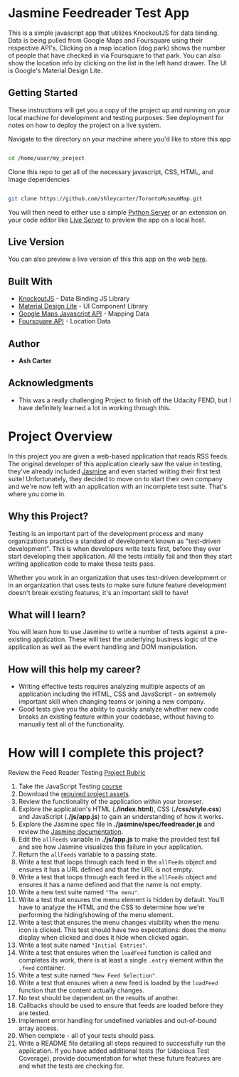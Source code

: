 # Jasmine Feedreader Test App

This is a simple javascript app that utilizes KnockoutJS for data binding. Data is being pulled from Google Maps and Foursquare using their respective API's. Clicking on a map location (dog park) shows the number of people that have checked in via Foursquare to that park. You can also show the location info by clicking on the list in the left hand drawer. The UI is Google's Material Design Lite.

## Getting Started

These instructions will get you a copy of the project up and running on your local machine for development and testing purposes. See deployment for notes on how to deploy the project on a live system.

Navigate to the directory on your machine where you'd like to store this app

```bash

cd /home/user/my_project

```

Clone this repo to get all of the necessary javascript, CSS, HTML, and Image dependencies

```bash

git clone https://github.com/shleycarter/TorontoMuseumMap.git

```

You will then need to either use a simple [Python Server](http://www.pythonforbeginners.com/modules-in-python/how-to-use-simplehttpserver/) or an extension on your code editor like [Live Server](https://marketplace.visualstudio.com/items?itemName=ritwickdey.LiveServer) to preview the app on a local host.

## Live Version

You can also preview a live version of this this app on the web [here](https://neighbourhood-map-ac.firebaseapp.com/).

## Built With

* [KnockoutJS](https://knockoutjs.com/) - Data Binding JS Library
* [Material Design Lite](https://getmdl.io/) - UI Component Library
* [Google Maps Javascript API](https://developers.google.com/maps/documentation/javascript/) - Mapping Data
* [Foursquare API](https://developer.foursquare.com/) - Location Data

## Author

* **Ash Carter**

## Acknowledgments

* This was a really challenging Project to finish off the Udacity FEND, but I have definitely learned a lot in working through this.



# Project Overview

In this project you are given a web-based application that reads RSS feeds. The original developer of this application clearly saw the value in testing, they've already included [Jasmine](http://jasmine.github.io/) and even started writing their first test suite! Unfortunately, they decided to move on to start their own company and we're now left with an application with an incomplete test suite. That's where you come in.


## Why this Project?

Testing is an important part of the development process and many organizations practice a standard of development known as "test-driven development". This is when developers write tests first, before they ever start developing their application. All the tests initially fail and then they start writing application code to make these tests pass.

Whether you work in an organization that uses test-driven development or in an organization that uses tests to make sure future feature development doesn't break existing features, it's an important skill to have!


## What will I learn?

You will learn how to use Jasmine to write a number of tests against a pre-existing application. These will test the underlying business logic of the application as well as the event handling and DOM manipulation.


## How will this help my career?

* Writing effective tests requires analyzing multiple aspects of an application including the HTML, CSS and JavaScript - an extremely important skill when changing teams or joining a new company.
* Good tests give you the ability to quickly analyze whether new code breaks an existing feature within your codebase, without having to manually test all of the functionality.


# How will I complete this project?

Review the Feed Reader Testing [Project Rubric](https://review.udacity.com/#!/projects/3442558598/rubric)

1. Take the JavaScript Testing [course](https://www.udacity.com/course/ud549)
2. Download the [required project assets](http://github.com/udacity/frontend-nanodegree-feedreader).
3. Review the functionality of the application within your browser.
4. Explore the application's HTML (**./index.html**), CSS (**./css/style.css**) and JavaScript (**./js/app.js**) to gain an understanding of how it works.
5. Explore the Jasmine spec file in **./jasmine/spec/feedreader.js** and review the [Jasmine documentation](http://jasmine.github.io).
6. Edit the `allFeeds` variable in **./js/app.js** to make the provided test fail and see how Jasmine visualizes this failure in your application.
7. Return the `allFeeds` variable to a passing state.
8. Write a test that loops through each feed in the `allFeeds` object and ensures it has a URL defined and that the URL is not empty.
9. Write a test that loops through each feed in the `allFeeds` object and ensures it has a name defined and that the name is not empty.
10. Write a new test suite named `"The menu"`.
11. Write a test that ensures the menu element is hidden by default. You'll have to analyze the HTML and the CSS to determine how we're performing the hiding/showing of the menu element.
12. Write a test that ensures the menu changes visibility when the menu icon is clicked. This test should have two expectations: does the menu display when clicked and does it hide when clicked again.
13. Write a test suite named `"Initial Entries"`.
14. Write a test that ensures when the `loadFeed` function is called and completes its work, there is at least a single `.entry` element within the `.feed` container.
15. Write a test suite named `"New Feed Selection"`.
16. Write a test that ensures when a new feed is loaded by the `loadFeed` function that the content actually changes.
17. No test should be dependent on the results of another.
18. Callbacks should be used to ensure that feeds are loaded before they are tested.
19. Implement error handling for undefined variables and out-of-bound array access.
20. When complete - all of your tests should pass. 
21. Write a README file detailing all steps required to successfully run the application. If you have added additional tests (for Udacious Test Coverage),  provide documentation for what these future features are and what the tests are checking for.
